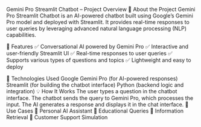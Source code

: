Gemini Pro Streamlit Chatbot – Project Overview
📌 About the Project
Gemini Pro Streamlit Chatbot is an AI-powered chatbot built using Google’s Gemini Pro model and deployed with Streamlit. It provides real-time responses to user queries by leveraging advanced natural language processing (NLP) capabilities.

🚀 Features
✅ Conversational AI powered by Gemini Pro
✅ Interactive and user-friendly Streamlit UI
✅ Real-time responses to user queries
✅ Supports various types of questions and topics
✅ Lightweight and easy to deploy

🔧 Technologies Used
Google Gemini Pro (for AI-powered responses)
Streamlit (for building the chatbot interface)
Python (backend logic and integration)
💡 How It Works
The user types a question in the chatbot interface.
The chatbot sends the query to Gemini Pro, which processes the input.
The AI generates a response and displays it in the chat interface.
🎯 Use Cases
🔹 Personal AI Assistant
🔹 Educational Queries
🔹 Information Retrieval
🔹 Customer Support Simulation
